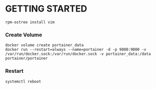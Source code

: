 # GETTING STARTED
```shell
rpm-ostree install vim
```

### Create Volume
```shell
docker volume create portainer_data
docker run --restart=always --name=portainer -d -p 9000:9000 -v /var/run/docker.sock:/var/run/docker.sock -v portainer_data:/data portainer/portainer
```

### Restart
```shell
systemctl reboot
```
